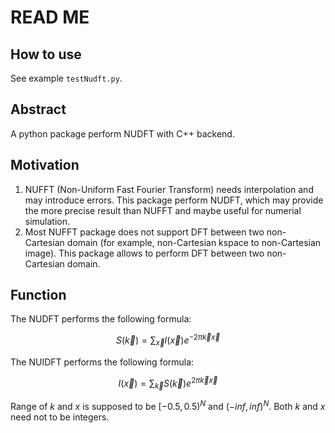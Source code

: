 # READ ME
## How to use
See example ``testNudft.py``.

## Abstract
A python package perform NUDFT with C++ backend.

## Motivation
1. NUFFT (Non-Uniform Fast Fourier Transform) needs interpolation and may introduce errors. This package perform NUDFT, which may provide the more precise result than NUFFT and maybe useful for numerial simulation.
1. Most NUFFT package does not support DFT between two non-Cartesian domain (for example, non-Cartesian kspace to non-Cartesian image). This package allows to perform DFT between two non-Cartesian domain.

## Function
The NUDFT performs the following formula:

$$
S(\vec{k}) = \sum_{\vec{x}}{I(\vec{x})e^{-2 \pi \vec{k} \vec{x}}}
$$

The NUIDFT performs the following formula:

$$
I(\vec{x}) = \sum_{\vec{k}}{S(\vec{k})e^{2 \pi \vec{k} \vec{x}}}
$$

Range of $k$ and $x$ is supposed to be $[-0.5, 0.5)^{N}$ and $(-inf, inf)^{N}$. Both $k$ and $x$ need not to be integers.
